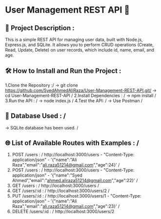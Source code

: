 # User Management REST API 🚀
## 📖 Project Description :
This is a simple REST API for managing user data, built with Node.js, Express.js, and SQLite. It allows you to perform CRUD operations (Create, Read, Update, Delete) on user records, which include id, name, email, and age.
## 🛠️ How to Install and Run the Project :
1.Clone the Repository :/
-> git clone https://github.com/SyedAhmedAliRaza/User-Management-REST-API.git/
-> cd User-Management-REST-API  /
2.Install Dependencies :  /
-> npm install  /
3.Run the API :  / 
-> node index.js  /
4.Test the API:  /
-> Use Postman  /
## 💾 Database Used :  /
-> SQLite database has been used.  /
## 🌐 List of Available Routes with Examples :  /
1. POST /users :  /
http://localhost:3000/users - "Content-Type: application/json" - '{"name":"Ali Raza","email":"ali.raza51214@gmail.com","age":24}'  /
2. POST /users :  /
http://localhost:3000/users - "Content-Type: application/json" - '{"name":"Syed Ahmed","email":"ahmed.aliraza51214@gmail.com","age":22}'  /
3. GET /users :  /
http://localhost:3000/users  /
4. GET /users/:id :  /
http://localhost:3000/users/2  /
5. PUT /users/:id :  /
http://localhost:3000/users/1 - "Content-Type: application/json" - '{"name":"Ali Raza","email":"ali.raza51214@gmail.com","age":23}'  /
6. DELETE /users/:id :  /
http://localhost:3000/users/2  

